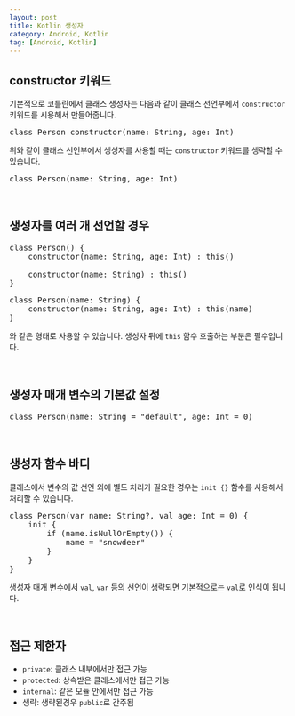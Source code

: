 ```yaml
---
layout: post
title: Kotlin 생성자
category: Android, Kotlin
tag: [Android, Kotlin]
---
```


## constructor 키워드

기본적으로 코틀린에서 클래스 생성자는 다음과 같이 클래스 선언부에서 `constructor` 키워드를 시용해서 만들어줍니다.

<pre class="prettyprint">
class Person constructor(name: String, age: Int)
</pre>

위와 같이 클래스 선언부에서 생성자를 사용할 때는 `constructor` 키워드를 생략할 수 있습니다.

<pre class="prettyprint">
class Person(name: String, age: Int)
</pre>

<br>

## 생성자를 여러 개 선언할 경우

<pre class="prettyprint">
class Person() {
    constructor(name: String, age: Int) : this()

    constructor(name: String) : this()
}
</pre>

<pre class="prettyprint">
class Person(name: String) {
    constructor(name: String, age: Int) : this(name)
}
</pre>

와 같은 형태로 사용할 수 있습니다. 생성자 뒤에 `this` 함수 호출하는 부분은 필수입니다.

<br>

## 생성자 매개 변수의 기본값 설정

<pre class="prettyprint">
class Person(name: String = "default", age: Int = 0)
</pre>

<br>

## 생성자 함수 바디

클래스에서 변수의 값 선언 외에 별도 처리가 필요한 경우는 `init {}` 함수를 사용해서 처리할 수 있습니다.

<pre class="prettyprint">
class Person(var name: String?, val age: Int = 0) {
    init {
        if (name.isNullOrEmpty()) {
            name = "snowdeer"
        }
    }
}
</pre>

생성자 매개 변수에서 `val`, `var` 등의 선언이 생략되면 기본적으로는 `val`로 인식이 됩니다.

<br>

## 접근 제한자

* `private`: 클래스 내부에서만 접근 가능
* `protected`: 상속받은 클래스에서만 접근 가능
* `internal`: 같은 모듈 안에서만 접근 가능
* 생략: 생략된경우 `public`로 간주됨